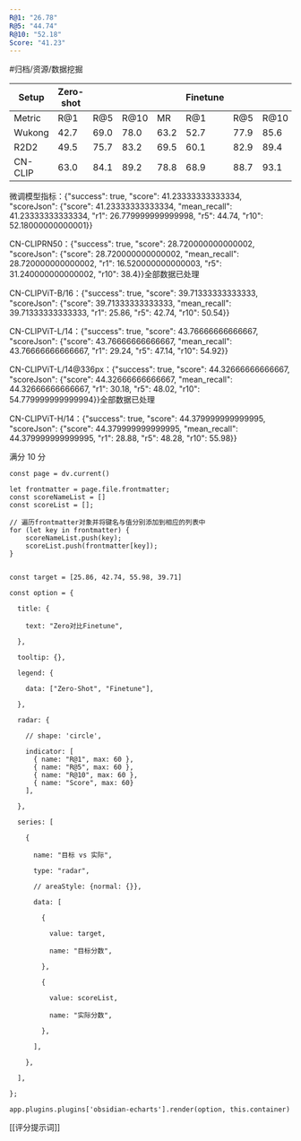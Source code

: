 ```yaml
---
R@1: "26.78"
R@5: "44.74"
R@10: "52.18"
Score: "41.23"
---
```


#归档/资源/数据挖掘

| Setup   | Zero-shot |      |      |      | Finetune |      |      |      |
| ------- | --------- | ---- | ---- | ---- | -------- | ---- | ---- | ---- |
| Metric  | R@1       | R@5  | R@10 | MR   | R@1      | R@5  | R@10 | MR   |
| Wukong  | 42.7      | 69.0 | 78.0 | 63.2 | 52.7     | 77.9 | 85.6 | 72.1 |
| R2D2    | 49.5      | 75.7 | 83.2 | 69.5 | 60.1     | 82.9 | 89.4 | 77.5 |
| CN-CLIP | 63.0      | 84.1 | 89.2 | 78.8 | 68.9     | 88.7 | 93.1 | 83.6 |

微调模型指标：{"success": true, "score": 41.23333333333334, "scoreJson": {"score": 41.23333333333334, "mean_recall": 41.23333333333334, "r1": 26.779999999999998, "r5": 44.74, "r10": 52.18000000000001}}

CN-CLIPRN50：{"success": true, "score": 28.720000000000002, "scoreJson": {"score": 28.720000000000002, "mean_recall": 28.720000000000002, "r1": 16.520000000000003, "r5": 31.240000000000002, "r10": 38.4}}全部数据已处理

CN-CLIPViT-B/16：{"success": true, "score": 39.71333333333333, "scoreJson": {"score": 39.71333333333333, "mean_recall": 39.71333333333333, "r1": 25.86, "r5": 42.74, "r10": 50.54}}

CN-CLIPViT-L/14：{"success": true, "score": 43.76666666666667, "scoreJson": {"score": 43.76666666666667, "mean_recall": 43.76666666666667, "r1": 29.24, "r5": 47.14, "r10": 54.92}}

CN-CLIPViT-L/14@336px：{"success": true, "score": 44.32666666666667, "scoreJson": {"score": 44.32666666666667, "mean_recall": 44.32666666666667, "r1": 30.18, "r5": 48.02, "r10": 54.779999999999994}}全部数据已处理

CN-CLIPViT-H/14：{"success": true, "score": 44.379999999999995, "scoreJson": {"score": 44.379999999999995, "mean_recall": 44.379999999999995, "r1": 28.88, "r5": 48.28, "r10": 55.98}}

满分 10 分

```dataviewjs
const page = dv.current()

let frontmatter = page.file.frontmatter;
const scoreNameList = []
const scoreList = [];

// 遍历frontmatter对象并将键名与值分别添加到相应的列表中
for (let key in frontmatter) {
    scoreNameList.push(key);
    scoreList.push(frontmatter[key]);
}


const target = [25.86, 42.74, 55.98, 39.71]

const option = {

  title: {

    text: "Zero对比Finetune",

  },

  tooltip: {},

  legend: {

    data: ["Zero-Shot", "Finetune"],

  },

  radar: {

    // shape: 'circle',

    indicator: [
      { name: "R@1", max: 60 },
      { name: "R@5", max: 60 },
      { name: "R@10", max: 60 },
      { name: "Score", max: 60}
    ],

  },

  series: [

    {

      name: "目标 vs 实际",

      type: "radar",

      // areaStyle: {normal: {}},

      data: [

        {

          value: target,

          name: "目标分数",

        },

        {

          value: scoreList,

          name: "实际分数",

        },

      ],

    },

  ],

};

app.plugins.plugins['obsidian-echarts'].render(option, this.container)
```

[[评分提示词]]
